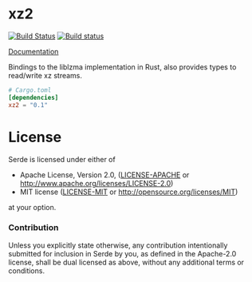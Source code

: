 # xz2

[![Build Status](https://travis-ci.org/alexcrichton/xz2-rs.svg?branch=master)](https://travis-ci.org/alexcrichton/xz2-rs)
[![Build status](https://ci.appveyor.com/api/projects/status/5xx0bhg4cmm0qos7?svg=true)](https://ci.appveyor.com/project/alexcrichton/xz2-rs)

[Documentation](https://docs.rs/xz2)

Bindings to the liblzma implementation in Rust, also provides types to
read/write xz streams.

```toml
# Cargo.toml
[dependencies]
xz2 = "0.1"
```


# License

Serde is licensed under either of

 * Apache License, Version 2.0, ([LICENSE-APACHE](LICENSE-APACHE) or
   http://www.apache.org/licenses/LICENSE-2.0)
 * MIT license ([LICENSE-MIT](LICENSE-MIT) or
   http://opensource.org/licenses/MIT)

at your option.

### Contribution

Unless you explicitly state otherwise, any contribution intentionally submitted
for inclusion in Serde by you, as defined in the Apache-2.0 license, shall be
dual licensed as above, without any additional terms or conditions.
